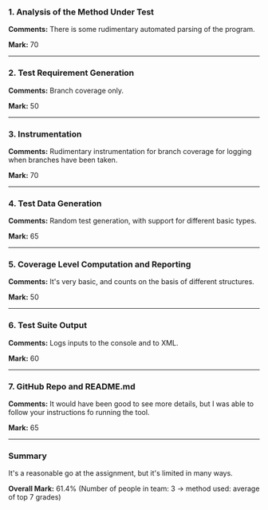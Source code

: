 ### 1. Analysis of the Method Under Test

__Comments:__ There is some rudimentary automated parsing of the program.

__Mark:__ 70

---

### 2. Test Requirement Generation

__Comments:__ Branch coverage only. 

__Mark:__ 50

---

### 3. Instrumentation

__Comments:__ Rudimentary instrumentation for branch coverage for 
logging when branches have been taken.

__Mark:__ 70

---

### 4. Test Data Generation

__Comments:__ Random test generation, with support for different basic types.

__Mark:__ 65

---

### 5. Coverage Level Computation and Reporting

__Comments:__ It's very basic, and counts on the basis of different structures.

__Mark:__ 50

---

### 6. Test Suite Output

__Comments:__ Logs inputs to the console and to XML.

__Mark:__ 60

---

### 7. GitHub Repo and README.md

__Comments:__ It would have been good to see more details, but I was able to
follow your instructions fo running the tool.

__Mark:__ 65

---

### Summary

It's a reasonable go at the assignment, but it's limited in many ways. 

__Overall Mark:__ 61.4% (Number of people in team: 3 -> method used: average of top 7 grades)